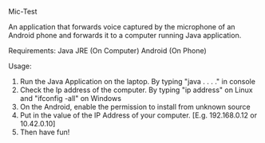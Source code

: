 Mic-Test

An application that forwards voice captured by the microphone of an Android phone and forwards it to a computer running Java application.

Requirements:
  Java JRE (On Computer)
  Android (On Phone)
 
Usage:
  1. Run the Java Application on the laptop.
        By typing "java . . . ." in console
  2. Check the Ip address of the computer.
        By typing "ip address" on Linux 
        and "ifconfig -all" on Windows 
  3. On the Android, enable the permission to install from unknown source
  4. Put in the value of the IP Address of your computer. [E.g. 192.168.0.12 or 10.42.0.10]
  5. Then have fun!
